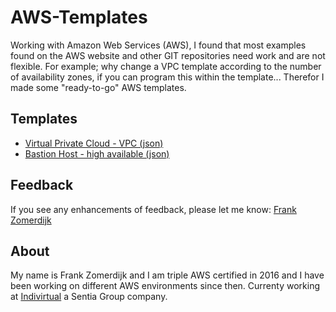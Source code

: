 # AWS-Templates
Working with Amazon Web Services (AWS), I found that most examples found on the AWS website and other GIT repositories need work and are not flexible. For example; why change a VPC template according to the number of availability zones, if you can program this within the template...
Therefor I made some "ready-to-go" AWS templates.

## Templates
* [Virtual Private Cloud - VPC (json)](./vpc/)
* [Bastion Host - high available (json)](./bastion/)

## Feedback
If you see any enhancements of feedback, please let me know: [Frank Zomerdijk](mailto:support@indivirtual.com)

## About
My name is Frank Zomerdijk and I am triple AWS certified in 2016 and I have been working on different AWS environments since then. Currenty working at <a href="https://www.indivirtual.nl/" target="_blank">Indivirtual</a> a Sentia Group company.  
